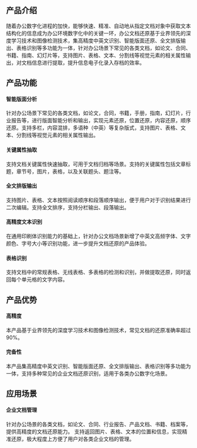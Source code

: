## 产品介绍

随着办公数字化进程的加快，能够快速、精准、自动地从指定文档对象中获取文本结构化的信息成为办公环境数字化中的关键一环，办公文档还原基于业界领先的深度学习技术和图像检测技术，集高精度中英文识别、智能版面还原、全文排版输出、表格识别等多功能为一体，针对办公场景下常见的各类文档，如论文、合同、书籍、指南、幻灯片等，支持图片、表格、文本、分割线等视觉元素的相关属性输出，对文档信息进行提取，提升信息电子化录入存档的效率。

## 产品功能

#### 智能版面分析

针对办公场景下常见的各类文档，如论文，合同，书籍，手册，指南，幻灯片，行业报告等，进行版面智能分析和输出，实现元素还原，位置还原，内容还原，顺序还原。支持多栏，内容混排，多语种（中英）等复杂版式，支持图片、表格、文本、分割线等视觉元素的相关属性输出。

#### 关键属性抽取

支持文档关键属性快速抽取，可用于文档归档等场景。支持的关键属性包括文章标题，章节号，图片，表格，以及关联题头、题注等。

#### 全文排版输出

支持图片、表格、文本按照阅读顺序和段落顺序输出，便于用户对于识别结果进行二次编辑。支持全文排序，支持分栏输出、段落输出。

#### 高精度文本识别

在通用印刷体识别能力的基础上，针对办公文档场景新增了中英文高频字体、文字颜色、字号大小等识别功能，进一步提升文档还原的产品体验。

#### 表格识别

支持文档中的常规表格、无线表格、多表格的检测和识别，并做提取还原，同时返回每个单元格的文字内容。

## 产品优势

#### 高精度

本产品基于业界领先的深度学习技术和图像检测技术，常见文档的还原准确率超过90%。

#### 完备性

本产品集高精度中英文识别、智能版面还原、全文排版输出、表格识别等多功能为一体，支持多种常见的企业文档还原识别，适用于各类办公数字化场景。

## 应用场景

#### 企业文档管理

针对办公场景的各类文档，如论文、合同、行业报告、产品文档、书籍、档案等，提供高精度的文档还原能力。 支持返回图片、表格、文本的位置和信息，实现精准还原，极大程度上方便了用户对各类企业文档的管理。
